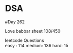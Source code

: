 # DSA

#Day 262

Love babbar sheet
    108/450
    
leetcode Questions   
easy : 114
medium: 136
hard: 15


